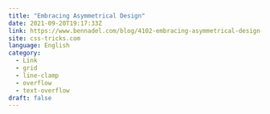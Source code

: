 ```yaml
---
title: "Embracing Asymmetrical Design"
date: 2021-09-20T19:17:33Z
link: https://www.bennadel.com/blog/4102-embracing-asymmetrical-design-and-overcoming-the-harmful-effects-of-text-overflow-ellipsis-in-css.htm?utm_medium=RSS&utm_source=news.12bit.vn
site: css-tricks.com
language: English
category:
  - Link
  - grid
  - line-clamp
  - overflow
  - text-overflow
draft: false
---
```

